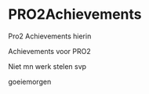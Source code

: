 # PRO2Achievements
Pro2 Achievements hierin

Achievements voor PRO2 

Niet mn werk stelen svp 

goeiemorgen
